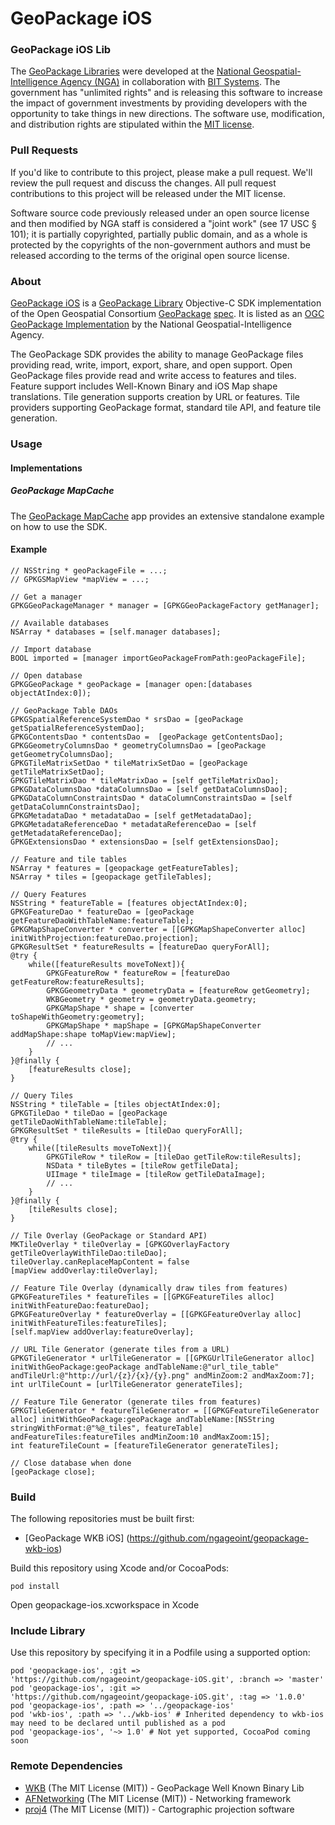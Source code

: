 # GeoPackage iOS

### GeoPackage iOS Lib ####

The [GeoPackage Libraries](http://ngageoint.github.io/GeoPackage/) were developed at the [National Geospatial-Intelligence Agency (NGA)](http://www.nga.mil/) in collaboration with [BIT Systems](http://www.bit-sys.com/). The government has "unlimited rights" and is releasing this software to increase the impact of government investments by providing developers with the opportunity to take things in new directions. The software use, modification, and distribution rights are stipulated within the [MIT license](http://choosealicense.com/licenses/mit/).


### Pull Requests ###
If you'd like to contribute to this project, please make a pull request. We'll review the pull request and discuss the changes. All pull request contributions to this project will be released under the MIT license.

Software source code previously released under an open source license and then modified by NGA staff is considered a "joint work" (see 17 USC § 101); it is partially copyrighted, partially public domain, and as a whole is protected by the copyrights of the non-government authors and must be released according to the terms of the original open source license.

### About ###

[GeoPackage iOS](http://ngageoint.github.io/geopackage-ios/) is a [GeoPackage Library](http://ngageoint.github.io/GeoPackage/) Objective-C SDK implementation of the Open Geospatial Consortium [GeoPackage](http://www.geopackage.org/) [spec](http://www.geopackage.org/spec/).  It is listed as an [OGC GeoPackage Implementation](http://www.geopackage.org/#implementations_nga) by the National Geospatial-Intelligence Agency.

The GeoPackage SDK provides the ability to manage GeoPackage files providing read, write, import, export, share, and open support. Open GeoPackage files provide read and write access to features and tiles. Feature support includes Well-Known Binary and iOS Map shape translations. Tile generation supports creation by URL or features. Tile providers supporting GeoPackage format, standard tile API, and feature tile generation.

### Usage ###

#### Implementations ####

##### GeoPackage MapCache #####

The [GeoPackage MapCache](https://github.com/ngageoint/geopackage-mapcache-ios) app provides an extensive standalone example on how to use the SDK.

#### Example ####

    // NSString * geoPackageFile = ...;
    // GPKGSMapView *mapView = ...;
    
    // Get a manager
    GPKGGeoPackageManager * manager = [GPKGGeoPackageFactory getManager];
    
    // Available databases
    NSArray * databases = [self.manager databases];
    
    // Import database
    BOOL imported = [manager importGeoPackageFromPath:geoPackageFile];
    
    // Open database
    GPKGGeoPackage * geoPackage = [manager open:[databases objectAtIndex:0]);
    
    // GeoPackage Table DAOs
    GPKGSpatialReferenceSystemDao * srsDao = [geoPackage getSpatialReferenceSystemDao];
    GPKGContentsDao * contentsDao =  [geoPackage getContentsDao];
    GPKGGeometryColumnsDao * geometryColumnsDao = [geoPackage getGeometryColumnsDao];
    GPKGTileMatrixSetDao * tileMatrixSetDao = [geoPackage getTileMatrixSetDao];
    GPKGTileMatrixDao * tileMatrixDao = [self getTileMatrixDao];
    GPKGDataColumnsDao *dataColumnsDao = [self getDataColumnsDao];
    GPKGDataColumnConstraintsDao * dataColumnConstraintsDao = [self getDataColumnConstraintsDao];
    GPKGMetadataDao * metadataDao = [self getMetadataDao];
    GPKGMetadataReferenceDao * metadataReferenceDao = [self getMetadataReferenceDao];
    GPKGExtensionsDao * extensionsDao = [self getExtensionsDao];
    
    // Feature and tile tables
    NSArray * features = [geopackage getFeatureTables];
    NSArray * tiles = [geopackage getTileTables];
    
    // Query Features
    NSString * featureTable = [features objectAtIndex:0];
    GPKGFeatureDao * featureDao = [geoPackage getFeatureDaoWithTableName:featureTable];
    GPKGMapShapeConverter * converter = [[GPKGMapShapeConverter alloc] initWithProjection:featureDao.projection];
    GPKGResultSet * featureResults = [featureDao queryForAll];
    @try {
        while([featureResults moveToNext]){
            GPKGFeatureRow * featureRow = [featureDao getFeatureRow:featureResults];
            GPKGGeometryData * geometryData = [featureRow getGeometry];
            WKBGeometry * geometry = geometryData.geometry;
            GPKGMapShape * shape = [converter toShapeWithGeometry:geometry];
            GPKGMapShape * mapShape = [GPKGMapShapeConverter addMapShape:shape toMapView:mapView];
            // ...
        }
    }@finally {
        [featureResults close];
    }
    
    // Query Tiles
    NSString * tileTable = [tiles objectAtIndex:0];
    GPKGTileDao * tileDao = [geoPackage getTileDaoWithTableName:tileTable];
    GPKGResultSet * tileResults = [tileDao queryForAll];
    @try {
        while([tileResults moveToNext]){
            GPKGTileRow * tileRow = [tileDao getTileRow:tileResults];
            NSData * tileBytes = [tileRow getTileData];
            UIImage * tileImage = [tileRow getTileDataImage];
            // ...
        }
    }@finally {
        [tileResults close];
    }
    
    // Tile Overlay (GeoPackage or Standard API)
    MKTileOverlay * tileOverlay = [GPKGOverlayFactory getTileOverlayWithTileDao:tileDao];
    tileOverlay.canReplaceMapContent = false
    [mapView addOverlay:tileOverlay];
    
    // Feature Tile Overlay (dynamically draw tiles from features)
    GPKGFeatureTiles * featureTiles = [[GPKGFeatureTiles alloc] initWithFeatureDao:featureDao];
    GPKGFeatureOverlay * featureOverlay = [[GPKGFeatureOverlay alloc] initWithFeatureTiles:featureTiles];
    [self.mapView addOverlay:featureOverlay];
    
    // URL Tile Generator (generate tiles from a URL)
    GPKGTileGenerator * urlTileGenerator = [[GPKGUrlTileGenerator alloc] initWithGeoPackage:geoPackage andTableName:@"url_tile_table" andTileUrl:@"http://url/{z}/{x}/{y}.png" andMinZoom:2 andMaxZoom:7];
    int urlTileCount = [urlTileGenerator generateTiles];
    
    // Feature Tile Generator (generate tiles from features)
    GPKGTileGenerator * featureTileGenerator = [[GPKGFeatureTileGenerator alloc] initWithGeoPackage:geoPackage andTableName:[NSString stringWithFormat:@"%@_tiles", featureTable] andFeatureTiles:featureTiles andMinZoom:10 andMaxZoom:15];
    int featureTileCount = [featureTileGenerator generateTiles];
    
    // Close database when done
    [geoPackage close];

### Build ###

The following repositories must be built first:
* [GeoPackage WKB iOS] (https://github.com/ngageoint/geopackage-wkb-ios)

Build this repository using Xcode and/or CocoaPods:

    pod install

Open geopackage-ios.xcworkspace in Xcode

### Include Library ###

Use this repository by specifying it in a Podfile using a supported option:

    pod 'geopackage-ios', :git => 'https://github.com/ngageoint/geopackage-iOS.git', :branch => 'master'
    pod 'geopackage-ios', :git => 'https://github.com/ngageoint/geopackage-iOS.git', :tag => '1.0.0'
    pod 'geopackage-ios', :path => '../geopackage-ios'
    pod 'wkb-ios', :path => '../wkb-ios' # Inherited dependency to wkb-ios may need to be declared until published as a pod
    pod 'geopackage-ios', '~> 1.0' # Not yet supported, CocoaPod coming soon

### Remote Dependencies ###

* [WKB](https://github.com/ngageoint/geopackage-wkb-ios) (The MIT License (MIT)) - GeoPackage Well Known Binary Lib
* [AFNetworking](https://github.com/AFNetworking/AFNetworking) (The MIT License (MIT)) - Networking framework
* [proj4](https://trac.osgeo.org/proj/) (The MIT License (MIT)) - Cartographic projection software
